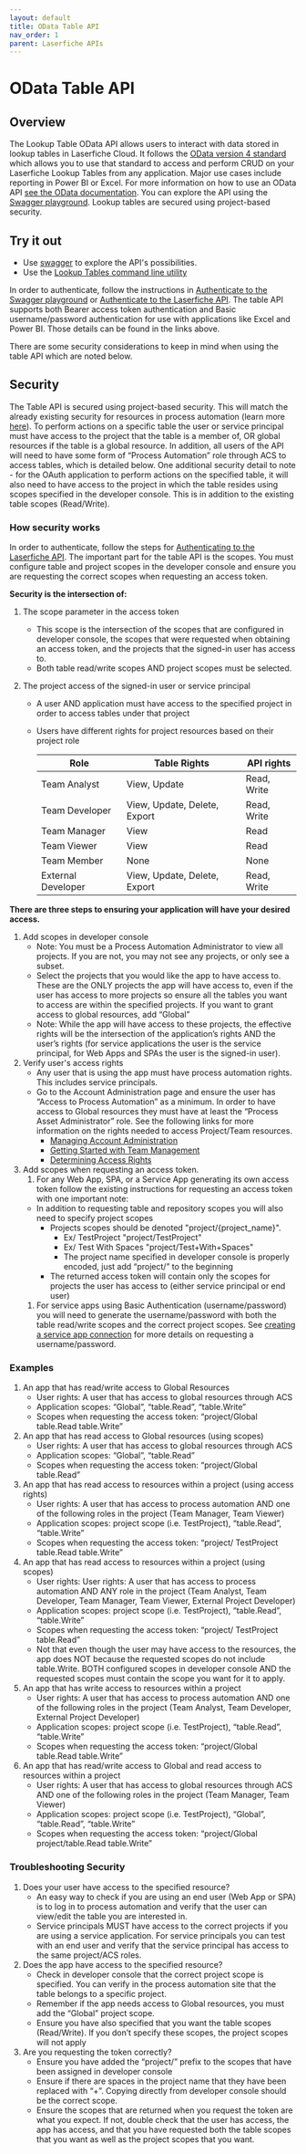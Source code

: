 ```yaml
---
layout: default
title: OData Table API
nav_order: 1
parent: Laserfiche APIs
---
```


<!--© 2024 Laserfiche.
See LICENSE-DOCUMENTATION and LICENSE-CODE in the project root for license information.-->

# OData Table API

## Overview

The Lookup Table OData API allows users to interact with data stored in lookup tables in Laserfiche Cloud. It follows the [OData version 4 standard](https://docs.oasis-open.org/odata/odata/v4.01/odata-v4.01-part1-protocol.html) which allows you to use that standard to access and perform CRUD on your Laserfiche Lookup Tables from any application. Major use cases include reporting in Power BI or Excel. For more information on how to use an OData API [see the OData documentation](https://www.odata.org/getting-started/basic-tutorial/). You can explore the API using the [Swagger playground](./../../api/playground/). Lookup tables are secured using project-based security.

## Try it out

- Use [swagger](./../playground/) to explore the API's possibilities.
- Use the [Lookup Tables command line utility](../../guides/guide-lookup-tables-cli/)

In order to authenticate, follow the instructions in [Authenticate to the Swagger playground](./../authentication/guide_authenticating-to-the-swagger-playground/) or [Authenticate to the Laserfiche API](./../authentication/). The table API supports both Bearer access token authentication and Basic username/password authentication for use with applications like Excel and Power BI. Those details can be found in the links above.

There are some security considerations to keep in mind when using the table API which are noted below.

## Security

The Table API is secured using project-based security. This will match the already existing security for resources in process automation (learn more [here](https://doc.laserfiche.com/laserfiche.documentation/en-us/Default.htm#../Subsystems/ProcessAutomation/Content/Resources/Teams/projects.htm?TocPath=Process%2520Automation%257CTeams%257CProjects%257C_____0)). To perform actions on a specific table the user or service principal must have access to the project that the table is a member of, OR global resources if the table is a global resource. In addition, all users of the API will need to have some form of “Process Automation” role through ACS to access tables, which is detailed below. One additional security detail to note - for the OAuth application to perform actions on the specified table, it will also need to have access to the project in which the table resides using scopes specified in the developer console. This is in addition to the existing table scopes (Read/Write).

### How security works

In order to authenticate, follow the steps for [Authenticating to the Laserfiche API](./../authentication/). The important part for the table API is the scopes. You must configure table and project scopes in the developer console and ensure you are requesting the correct scopes when requesting an access token.

**Security is the intersection of:**

1. The scope parameter in the access token
   - This scope is the intersection of the scopes that are configured in developer console, the scopes that were requested when obtaining an access token, and the projects that the signed-in user has access to.
   - Both table read/write scopes AND project scopes must be selected.
1. The project access of the signed-in user or service principal

   - A user AND application must have access to the specified project in order to access tables under that project
   - Users have different rights for project resources based on their project role

     | Role               | Table Rights                 | API rights  |
     | ------------------ | ---------------------------- | ----------- |
     | Team Analyst       | View, Update                 | Read, Write |
     | Team Developer     | View, Update, Delete, Export | Read, Write |
     | Team Manager       | View                         | Read        |
     | Team Viewer        | View                         | Read        |
     | Team Member        | None                         | None        |
     | External Developer | View, Update, Delete, Export | Read, Write |

**There are three steps to ensuring your application will have your desired access.**

1. Add scopes in developer console
   - Note: You must be a Process Automation Administrator to view all projects. If you are not, you may not see any projects, or only see a subset.
   - Select the projects that you would like the app to have access to. These are the ONLY projects the app will have access to, even if the user has access to more projects so ensure all the tables you want to access are within the specified projects. If you want to grant access to global resources, add “Global”
   - Note: While the app will have access to these projects, the effective rights will be the intersection of the application’s rights AND the user’s rights (for service applications the user is the service principal, for Web Apps and SPAs the user is the signed-in user).
1. Verify user's access rights
   - Any user that is using the app must have process automation rights. This includes service principals.
   - Go to the Account Administration page and ensure the user has “Access to Process Automation” as a minimum. In order to have access to Global resources they must have at least the “Process Asset Administrator” role. See the following links for more information on the rights needed to access Project/Team resources.
     - [Managing Account Administration](https://doc.laserfiche.com/laserfiche.documentation/en-us/Default.htm#../Subsystems/ProcessAutomation/Content/Resources/Managing-Account-Administration.htm)
     - [Getting Started with Team Management](https://doc.laserfiche.com/laserfiche.documentation/en-us/Default.htm#../Subsystems/ProcessAutomation/Content/Forms-Current/Getting-Started-with-Team-Management.htm)
     - [Determining Access Rights](https://doc.laserfiche.com/laserfiche.documentation/en-us/Default.htm#../Subsystems/ProcessAutomation/Content/Resources/Teams/determining-access-rights.htm)
1. Add scopes when requesting an access token.
   1. For any Web App, SPA, or a Service App generating its own access token follow the existing instructions for requesting an access token with one important note:
   - In addition to requesting table and repository scopes you will also need to specify project scopes
     - Projects scopes should be denoted "project/{project_name}".
       - Ex/ TestProject "project/TestProject"
       - Ex/ Test With Spaces "project/Test+With+Spaces"
       - The project name specified in developer console is properly encoded, just add “project/” to the beginning
     - The returned access token will contain only the scopes for projects the user has access to (either service principal or end user)
   1. For service apps using Basic Authentication (username/password) you will need to generate the username/password with both the table read/write scopes and the correct project scopes. See [creating a service app connection](./../authentication/guide_oauth-service/) for more details on requesting a username/password.

### Examples

1. An app that has read/write access to Global Resources
   - User rights: A user that has access to global resources through ACS
   - Application scopes: “Global”, “table.Read”, “table.Write”
   - Scopes when requesting the access token: “project/Global table.Read table.Write”
1. An app that has read access to Global resources (using scopes)
   - User rights: A user that has access to global resources through ACS
   - Application scopes: “Global”, “table.Read”
   - Scopes when requesting the access token: “project/Global table.Read”
1. An app that has read access to resources within a project (using access rights)
   - User rights: A user that has access to process automation AND one of the following roles in the project (Team Manager, Team Viewer)
   - Application scopes: project scope (i.e. TestProject), “table.Read”, “table.Write”
   - Scopes when requesting the access token: “project/ TestProject table.Read table.Write”
1. An app that has read access to resources within a project (using scopes)
   - User rights: User rights: A user that has access to process automation AND ANY role in the project (Team Analyst, Team Developer, Team Manager, Team Viewer, External Project Developer)
   - Application scopes: project scope (i.e. TestProject), “table.Read”, “table.Write”
   - Scopes when requesting the access token: “project/ TestProject table.Read”
   - Not that even though the user may have access to the resources, the app does NOT because the requested scopes do not include table.Write. BOTH configured scopes in developer console AND the requested scopes must contain the scope you want for it to apply.
1. An app that has write access to resources within a project
   - User rights: A user that has access to process automation AND one of the following roles in the project (Team Analyst, Team Developer, External Project Developer)
   - Application scopes: project scope (i.e. TestProject), “table.Read”, “table.Write”
   - Scopes when requesting the access token: “project/Global table.Read table.Write”
1. An app that has read/write access to Global and read access to resources within a project
   - User rights: A user that has access to global resources through ACS AND one of the following roles in the project (Team Manager, Team Viewer)
   - Application scopes: project scope (i.e. TestProject), “Global”, “table.Read”, “table.Write”
   - Scopes when requesting the access token: “project/Global project/table.Read table.Write”

### Troubleshooting Security

1. Does your user have access to the specified resource?
   - An easy way to check if you are using an end user (Web App or SPA) is to log in to process automation and verify that the user can view/edit the table you are interested in.
   - Service principals MUST have access to the correct projects if you are using a service application. For service principals you can test with an end user and verify that the service principal has access to the same project/ACS roles.
2. Does the app have access to the specified resource?
   - Check in developer console that the correct project scope is specified. You can verify in the process automation site that the table belongs to a specific project.
   - Remember if the app needs access to Global resources, you must add the “Global” project scope.
   - Ensure you have also specified that you want the table scopes (Read/Write). If you don’t specify these scopes, the project scopes will not apply
3. Are you requesting the token correctly?
   - Ensure you have added the “project/” prefix to the scopes that have been assigned in developer console
   - Ensure if there are spaces in the project name that they have been replaced with “+”. Copying directly from developer console should be the correct scope.
   - Ensure the scopes that are returned when you request the token are what you expect. If not, double check that the user has access, the app has access, and that you have requested both the table scopes that you want as well as the project scopes that you want.
